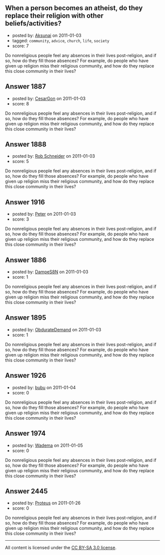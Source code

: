 ## When a person becomes an atheist, do they replace their religion with other beliefs/activities?

- posted by: [Aksunai](https://stackexchange.com/users/-1/165-aksunai) on 2011-01-03
- tagged: `community`, `advice`, `church`, `life`, `society`
- score: 7

Do nonreligious people feel any absences in their lives post-religion, and if so, how do they fill those absences?  For example, do people who have given up religion miss their religious community, and how do they replace this close community in their lives? 


## Answer 1887

- posted by: [CesarGon](https://stackexchange.com/users/-1/80-cesargon) on 2011-01-03
- score: 8

Do nonreligious people feel any absences in their lives post-religion, and if so, how do they fill those absences?  For example, do people who have given up religion miss their religious community, and how do they replace this close community in their lives? 


## Answer 1888

- posted by: [Rob Schneider](https://stackexchange.com/users/-1/149-rob-schneider) on 2011-01-03
- score: 5

Do nonreligious people feel any absences in their lives post-religion, and if so, how do they fill those absences?  For example, do people who have given up religion miss their religious community, and how do they replace this close community in their lives? 


## Answer 1916

- posted by: [Peter](https://stackexchange.com/users/-1/168-peter) on 2011-01-03
- score: 3

Do nonreligious people feel any absences in their lives post-religion, and if so, how do they fill those absences?  For example, do people who have given up religion miss their religious community, and how do they replace this close community in their lives? 


## Answer 1886

- posted by: [DampeS8N](https://stackexchange.com/users/-1/587-dampes8n) on 2011-01-03
- score: 1

Do nonreligious people feel any absences in their lives post-religion, and if so, how do they fill those absences?  For example, do people who have given up religion miss their religious community, and how do they replace this close community in their lives? 


## Answer 1895

- posted by: [ObdurateDemand](https://stackexchange.com/users/-1/524-obduratedemand) on 2011-01-03
- score: 1

Do nonreligious people feel any absences in their lives post-religion, and if so, how do they fill those absences?  For example, do people who have given up religion miss their religious community, and how do they replace this close community in their lives? 


## Answer 1926

- posted by: [bubu](https://stackexchange.com/users/-1/398-bubu) on 2011-01-04
- score: 0

Do nonreligious people feel any absences in their lives post-religion, and if so, how do they fill those absences?  For example, do people who have given up religion miss their religious community, and how do they replace this close community in their lives? 


## Answer 1974

- posted by: [Wadema](https://stackexchange.com/users/-1/714-wadema) on 2011-01-05
- score: 0

Do nonreligious people feel any absences in their lives post-religion, and if so, how do they fill those absences?  For example, do people who have given up religion miss their religious community, and how do they replace this close community in their lives? 


## Answer 2445

- posted by: [Proteus](https://stackexchange.com/users/-1/940-proteus) on 2011-01-26
- score: 0

Do nonreligious people feel any absences in their lives post-religion, and if so, how do they fill those absences?  For example, do people who have given up religion miss their religious community, and how do they replace this close community in their lives? 



---

All content is licensed under the [CC BY-SA 3.0 license](https://creativecommons.org/licenses/by-sa/3.0/).
